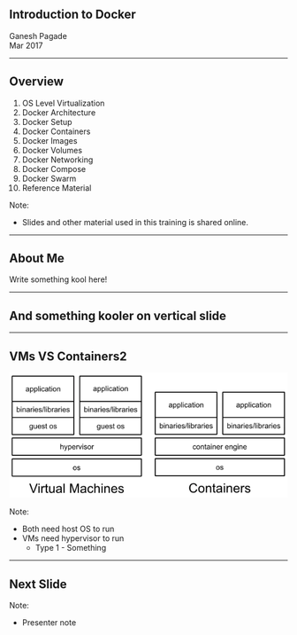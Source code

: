 ## Introduction to Docker

Ganesh Pagade  
Mar 2017

---

## Overview

1. OS Level Virtualization
1. Docker Architecture
1. Docker Setup
1. Docker Containers
1. Docker Images
1. Docker Volumes
1. Docker Networking
1. Docker Compose
1. Docker Swarm
1. Reference Material

Note:
- Slides and other material used in this training is shared online.

---

## About Me

Write something kool here!

-----

## And something kooler on vertical slide

---

## VMs VS Containers2

![](my_slides/vms_vs_containers.png)

Note:
- Both need host OS to run
- VMs need hypervisor to run
  - Type 1 - Something

---

## Next Slide

Note:
- Presenter note

